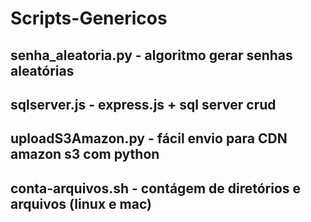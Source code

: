 # Scripts-Genericos

## senha_aleatoria.py - algoritmo gerar senhas aleatórias
## sqlserver.js - express.js + sql server crud
## uploadS3Amazon.py - fácil envio para CDN amazon s3 com python
## conta-arquivos.sh - contágem de diretórios e arquivos (linux e mac)
